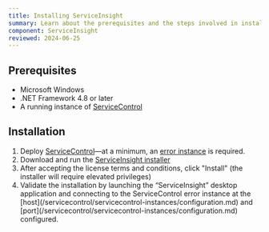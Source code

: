 ```yaml
---
title: Installing ServiceInsight
summary: Learn about the prerequisites and the steps involved in installing ServiceInsight
component: ServiceInsight
reviewed: 2024-06-25
---
```


## Prerequisites

- Microsoft Windows
- .NET Framework 4.8 or later
- A running instance of [ServiceControl](/servicecontrol)

## Installation

1. Deploy [ServiceControl](/servicecontrol/)—at a minimum, an [error instance](/servicecontrol/servicecontrol-instances/deployment/) is required.
1. Download and run the [ServiceInsight installer](https://github.com/Particular/ServiceInsight/releases)
1. After accepting the license terms and conditions, click "Install" (the installer will require elevated privileges)
1. Validate the installation by launching the “ServiceInsight” desktop application and connecting to the ServiceControl error instance at the [host](/servicecontrol/servicecontrol-instances/configuration.md<!-- //TODO #servicecontrolhostname -->) and [port](/servicecontrol/servicecontrol-instances/configuration.md<!-- //TODO #servicecontrolport -->) configured.
